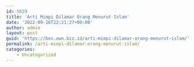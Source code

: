 ```yaml
---
id: 5629
title: 'Arti Mimpi Dilamar Orang Menurut Islam'
date: '2022-09-16T22:21:27+00:00'
author: admin
layout: post
guid: 'https://bos.awn.biz.id/arti-mimpi-dilamar-orang-menurut-islam/'
permalink: /arti-mimpi-dilamar-orang-menurut-islam/
categories:
    - Uncategorized
---
```


